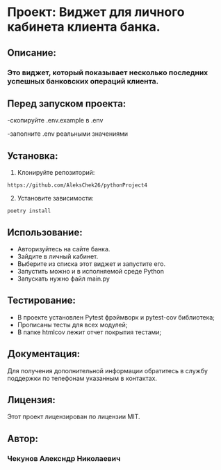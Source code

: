 # Проект: Виджет для личного кабинета клиента банка.

## Описание:

###  Это виджет, который показывает несколько последних успешных банковских операций клиента.

## Перед запуском проекта:

  -скопируйте .env.example в .env

  -заполните .env реальными значениями

## Установка:
  1. Клонируйте репозиторий:

    https://github.com/AleksChek26/pythonProject4

  2. Установите зависимости:

    poetry install

## Использование:
  - Авторизуйтесь на сайте банка.
  - Зайдите в личный кабинет.
  - Выберите из списка этот виджет и запустите его.
  - Запустить можно и в исполняемой среде Python
  - Запускать нужно файл main.py
  
## Тестирование:
  - В проекте установлен Pytest фрэймворк и pytest-cov библиотека; 
  - Прописаны тесты для всех модулей;
  - В папке htmlcov лежит отчет покрытия тестами;

## Документация:
  Для получения дополнительной информации обратитесь в службу поддержки по телефонам указанным в контактах.
  
## Лицензия:
  Этот проект лицензирован по лицензии MIT.
  
## Автор:

### Чекунов Алексндр Николаевич
